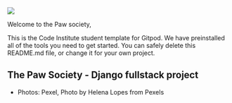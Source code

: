 <img src="../readme_files/wireframe.png" style="margin: 0;">

Welcome to the Paw society,

This is the Code Institute student template for Gitpod. We have preinstalled all of the tools you need to get started. You can safely delete this README.md file, or change it for your own project.

## The Paw Society - Django fullstack project


* Photos: Pexel, Photo by Helena Lopes from Pexels

